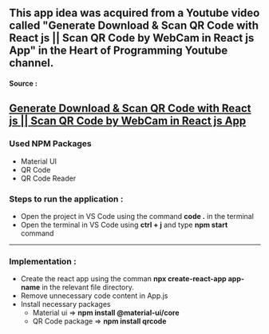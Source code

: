 ## This app idea was acquired from a Youtube video called "Generate Download & Scan QR Code with React js || Scan QR Code by WebCam in React js App" in the Heart of Programming Youtube channel.

#### Source : 
[Generate Download & Scan QR Code with React js || Scan QR Code by WebCam in React js App](https://www.youtube.com/watch?v=7Ntot5ClGIY)
---

### Used NPM Packages
* Material UI
* QR Code
* QR Code Reader

### Steps to run the application :
* Open the project in VS Code using the command **code .** in the terminal 
* Open the terminal in VS Code using **ctrl + j** and type **npm start** command 
---

### Implementation :
* Create the react app using the comman **npx create-react-app app-name** in the relevant file directory.
* Remove unnecessary code content in App.js
* Install necessary packages
    * Material ui ⇒ **npm install @material-ui/core**
    * QR Code package ⇒ **npm install qrcode**
